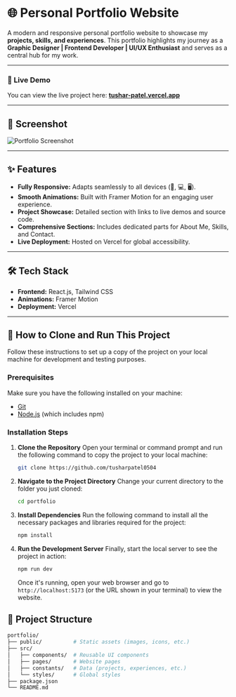 # 🌐 Personal Portfolio Website

A modern and responsive personal portfolio website to showcase my **projects, skills, and experiences**. This portfolio highlights my journey as a **Graphic Designer | Frontend Developer | UI/UX Enthusiast** and serves as a central hub for my work.

---

### 🚀 Live Demo

You can view the live project here: **[tushar-patel.vercel.app](https://tushar-patel.vercel.app/)**

---

## 📸 Screenshot

![Portfolio Screenshot](https://github.com/user-attachments/assets/ec3ce2e1-0f1e-4ee8-8410-3cc4ae8b8813)

---

## ✨ Features

- **Fully Responsive:** Adapts seamlessly to all devices (📱, 💻, 🖥️).
- **Smooth Animations:** Built with Framer Motion for an engaging user experience.
- **Project Showcase:** Detailed section with links to live demos and source code.
- **Comprehensive Sections:** Includes dedicated parts for About Me, Skills, and Contact.
- **Live Deployment:** Hosted on Vercel for global accessibility.

---

## 🛠️ Tech Stack

- **Frontend:** React.js, Tailwind CSS
- **Animations:** Framer Motion
- **Deployment:** Vercel

---

## 🚀 How to Clone and Run This Project

Follow these instructions to set up a copy of the project on your local machine for development and testing purposes.

### Prerequisites

Make sure you have the following installed on your machine:
-   [Git](https://git-scm.com/)
-   [Node.js](https://nodejs.org/) (which includes npm)

### Installation Steps

1.  **Clone the Repository**
    Open your terminal or command prompt and run the following command to copy the project to your local machine:
    ```bash
    git clone https://github.com/tusharpatel0504
    ```

2.  **Navigate to the Project Directory**
    Change your current directory to the folder you just cloned:
    ```bash
    cd portfolio
    ```

3.  **Install Dependencies**
    Run the following command to install all the necessary packages and libraries required for the project:
    ```bash
    npm install
    ```

4.  **Run the Development Server**
    Finally, start the local server to see the project in action:
    ```bash
    npm run dev
    ```
    Once it's running, open your web browser and go to `http://localhost:5173` (or the URL shown in your terminal) to view the website.

## 📂 Project Structure

```bash
portfolio/
├── public/          # Static assets (images, icons, etc.)
├── src/
│   ├── components/  # Reusable UI components
│   ├── pages/       # Website pages
│   ├── constants/   # Data (projects, experiences, etc.)
│   └── styles/      # Global styles
├── package.json
└── README.md
